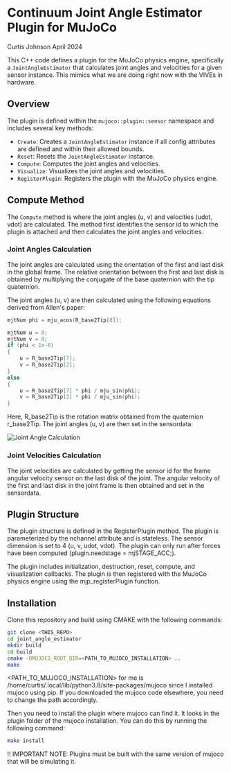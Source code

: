 # Continuum Joint Angle Estimator Plugin for MuJoCo

Curtis Johnson April 2024

This C++ code defines a plugin for the MuJoCo physics engine, specifically a `JointAngleEstimator` that calculates joint angles and velocities for a given sensor instance. This mimics what we are doing right now with the VIVEs in hardware. 

## Overview

The plugin is defined within the `mujoco::plugin::sensor` namespace and includes several key methods:

- `Create`: Creates a `JointAngleEstimator` instance if all config attributes are defined and within their allowed bounds.
- `Reset`: Resets the `JointAngleEstimator` instance.
- `Compute`: Computes the joint angles and velocities.
- `Visualize`: Visualizes the joint angles and velocities.
- `RegisterPlugin`: Registers the plugin with the MuJoCo physics engine.

## Compute Method

The `Compute` method is where the joint angles (u, v) and velocities (udot, vdot) are calculated. The method first identifies the sensor id to which the plugin is attached and then calculates the joint angles and velocities.

### Joint Angles Calculation

The joint angles are calculated using the orientation of the first and last disk in the global frame. The relative orientation between the first and last disk is obtained by multiplying the conjugate of the base quaternion with the tip quaternion.

The joint angles (u, v) are then calculated using the following equations derived from Allen's paper:

```cpp
mjtNum phi = mju_acos(R_base2Tip[8]);

mjtNum u = 0;
mjtNum v = 0;
if (phi < 1e-6)
{
    u = R_base2Tip[7];
    v = R_base2Tip[2];
}
else
{
    u = R_base2Tip[7] * phi / mju_sin(phi);
    v = R_base2Tip[2] * phi / mju_sin(phi);
}
```

Here, R_base2Tip is the rotation matrix obtained from the quaternion r_base2Tip. The joint angles (u, v) are then set in the sensordata.

<!-- shwo image -->
![Joint Angle Calculation](eq5.png)

### Joint Velocities Calculation
The joint velocities are calculated by getting the sensor id for the frame angular velocity sensor on the last disk of the joint. The angular velocity of the first and last disk in the joint frame is then obtained and set in the sensordata.

## Plugin Structure
The plugin structure is defined in the RegisterPlugin method. The plugin is parameterized by the nchannel attribute and is stateless. The sensor dimension is set to 4 (u, v, udot, vdot). The plugin can only run after forces have been computed (plugin.needstage = mjSTAGE_ACC;).

The plugin includes initialization, destruction, reset, compute, and visualization callbacks. The plugin is then registered with the MuJoCo physics engine using the mjp_registerPlugin function.


## Installation
Clone this repository and build using CMAKE with the following commands:
    
  ```bash
  git clone <THIS_REPO>
  cd joint_angle_estimator
  mkdir build
  cd build
  cmake -DMUJOCO_ROOT_DIR=<PATH_TO_MUJOCO_INSTALLATION> ..
  make
  ```

<PATH_TO_MUJOCO_INSTALLATION> for me is /home/curtis/.local/lib/python3.8/site-packages/mujoco since I installed mujoco using pip. If you downloaded the mujoco code elsewhere, you need to change the path accordingly.

Then you need to install the plugin where mujoco can find it. It looks in the plugin folder of the mujoco installation. You can do this by running the following command:

  ```bash
  make install
  ```

!! IMPORTANT NOTE: Plugins must be built with the same version of mujoco that will be simulating it.